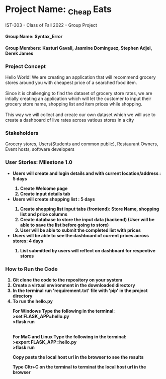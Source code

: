 # Project Name: <sub>  Cheap </sub>Eats
IST-303 - Class of Fall 2022 - Group Project

<h4> Group Name: Syntax_Error </h4>

<h4> Group Members: Kasturi Gavali, Jasmine Dominguez, Stephen Adjei, Derek James </h4>

<h3> <strong> Project Concept </strong> </h3>
<p>Hello World! We are creating an application that will recommend grocery stores around you with cheapest price of a searched food item.</br></br>
Since it is challenging to find the dataset of grocery store rates, we are intially creating an application which will let the customer to input
their grocery store name, shopping list and item prices while shopping.<br></br>
This way we will collect and create our own dataset which we will use to create a dashboard of live rates across vatious stores in a city </p>

<h3><strong> Stakeholders </strong></h3>
<p> Grocery stores, Users(Students and common public), Restaurant Owners, Event hosts, software developers </p>

<h3><strong> User Stories: Milestone 1.0<strong></h3>
<ul>
    <li>Users will create and login details and with current location/address : 5 days</li>
    <ol>
        <li>Create Welcome page</li>
        <li>Create input details tab </li>
     </ol>
    <li>Users will create shopping list : 5 days</li>
    <ol>
        <li> Create shopping list input tabs (frontend): Store Name, shopping list and price columns </li>
        <li> Create database to store the input data (backend)
    (User will be able to save the list before going to store)
        <li> User will be able to submit the completed list with prices </li>
    </ol>
    <li>Users will be able to see the dashboard of current prices across stores: 4 days</li>
    <ol>
        <li>List submitted by users will reflect on dashboard for respective stores</li>
    </ol>
</ul>

<h3> How to Run the Code </h3>
<ol>
    <li> Git clone the code to the repository on your system </li>
    <li> Create a virtual environment in the downloaded directory </li>
    <li> In the terminal run 'requirement.txt' file with 'pip' in the project directory </li>
    <li> To run the hello.py </li>
        <p>For Windows Type the following in the terminal:<br>
        >set FLASK_APP=hello.py <br>
        >flask run <br></br> </p>
        <p> For MaC and Linux Type the following in the terminal: <br>
        >export FLASK_APP=hello.py <br>
        >flask run <br> </p>
        <p>Copy paste the local host url in the browser to see the results </p>
        <p>Type Cltr+C on the terminal to terminat the local host url in the browser </p>
</ol>
        
        
        
